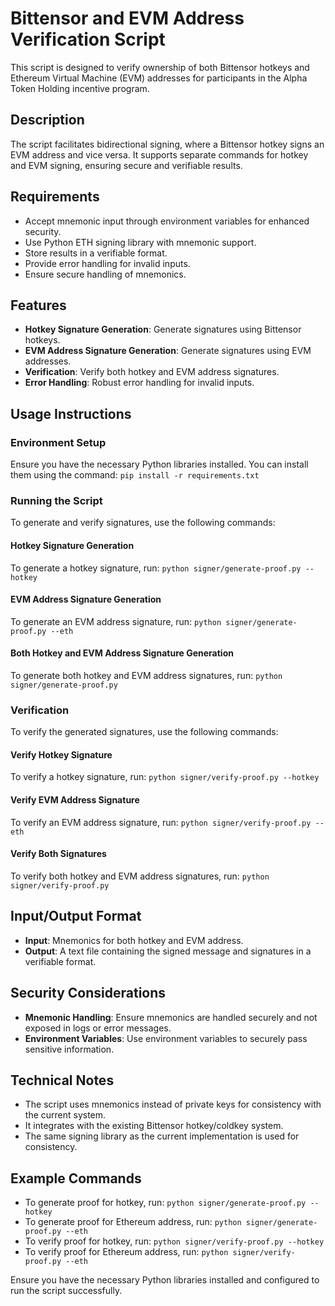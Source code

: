 # Bittensor and EVM Address Verification Script

This script is designed to verify ownership of both Bittensor hotkeys and Ethereum Virtual Machine (EVM) addresses for participants in the Alpha Token Holding incentive program.

## Description

The script facilitates bidirectional signing, where a Bittensor hotkey signs an EVM address and vice versa. It supports separate commands for hotkey and EVM signing, ensuring secure and verifiable results.

## Requirements

- Accept mnemonic input through environment variables for enhanced security.
- Use Python ETH signing library with mnemonic support.
- Store results in a verifiable format.
- Provide error handling for invalid inputs.
- Ensure secure handling of mnemonics.

## Features

- **Hotkey Signature Generation**: Generate signatures using Bittensor hotkeys.
- **EVM Address Signature Generation**: Generate signatures using EVM addresses.
- **Verification**: Verify both hotkey and EVM address signatures.
- **Error Handling**: Robust error handling for invalid inputs.

## Usage Instructions

### Environment Setup

Ensure you have the necessary Python libraries installed. You can install them using the command: `pip install -r requirements.txt`

### Running the Script

To generate and verify signatures, use the following commands:

#### Hotkey Signature Generation

To generate a hotkey signature, run: `python signer/generate-proof.py --hotkey`

#### EVM Address Signature Generation

To generate an EVM address signature, run: `python signer/generate-proof.py --eth`

#### Both Hotkey and EVM Address Signature Generation

To generate both hotkey and EVM address signatures, run: `python signer/generate-proof.py`

### Verification

To verify the generated signatures, use the following commands:

#### Verify Hotkey Signature

To verify a hotkey signature, run: `python signer/verify-proof.py --hotkey`

#### Verify EVM Address Signature

To verify an EVM address signature, run: `python signer/verify-proof.py --eth`

#### Verify Both Signatures

To verify both hotkey and EVM address signatures, run: `python signer/verify-proof.py`

## Input/Output Format

- **Input**: Mnemonics for both hotkey and EVM address.
- **Output**: A text file containing the signed message and signatures in a verifiable format.

## Security Considerations

- **Mnemonic Handling**: Ensure mnemonics are handled securely and not exposed in logs or error messages.
- **Environment Variables**: Use environment variables to securely pass sensitive information.

## Technical Notes

- The script uses mnemonics instead of private keys for consistency with the current system.
- It integrates with the existing Bittensor hotkey/coldkey system.
- The same signing library as the current implementation is used for consistency.

## Example Commands

- To generate proof for hotkey, run: `python signer/generate-proof.py --hotkey`
- To generate proof for Ethereum address, run: `python signer/generate-proof.py --eth`
- To verify proof for hotkey, run: `python signer/verify-proof.py --hotkey`
- To verify proof for Ethereum address, run: `python signer/verify-proof.py --eth`

Ensure you have the necessary Python libraries installed and configured to run the script successfully.
